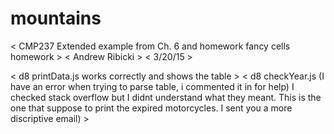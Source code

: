 # mountains
< CMP237 Extended example from Ch. 6 and homework fancy cells homework >
< Andrew Ribicki >
< 3/20/15 > 


< d8 printData.js          works correctly and shows the table >
< d8 checkYear.js          (I have an error when trying to parse table, i commented it in for help) I checked stack overflow but  I didnt understand what they meant. This is the one that suppose to print the expired motorcycles. I sent you a more discriptive email) > 
 
 
